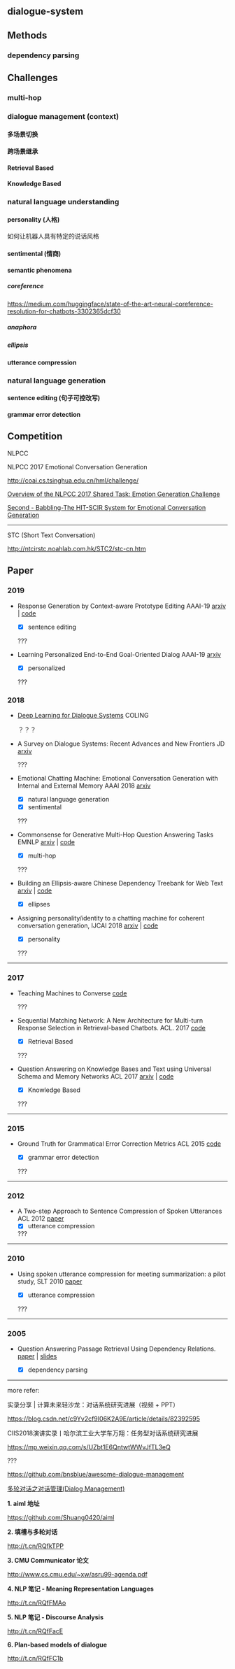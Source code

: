 ## dialogue-system

## Methods

### dependency parsing

## Challenges

### multi-hop

### dialogue management  (context)

#### 多场景切换

#### 跨场景继承

#### Retrieval Based

#### Knowledge Based

### natural language understanding

#### personality (人格)

如何让机器人具有特定的说话风格

#### sentimental (情商)

#### semantic phenomena

##### coreference

https://medium.com/huggingface/state-of-the-art-neural-coreference-resolution-for-chatbots-3302365dcf30

##### anaphora

##### ellipsis

#### utterance compression

### natural language generation

#### sentence editing (句子可控改写)

#### grammar error detection

## Competition

NLPCC

NLPCC 2017 Emotional Conversation Generation

http://coai.cs.tsinghua.edu.cn/hml/challenge/

[Overview of the NLPCC 2017 Shared Task: Emotion Generation Challenge](http://coai.cs.tsinghua.edu.cn/hml/media/files/Overview_of_the_NLPCC_2017_Shared_Task__Emotion_Generation_Challenge.pdf)

[Second - Babbling-The HIT-SCIR System for Emotional Conversation Generation]()

---

STC (Short Text Conversation)

http://ntcirstc.noahlab.com.hk/STC2/stc-cn.htm

## Paper

### 2019

+ Response Generation by Context-aware Prototype Editing AAAI-19 [arxiv](https://arxiv.org/abs/1806.07042) | [code](https://github.com/MarkWuNLP/ResponseEdit)
  + [x] sentence editing

  ???

+ Learning Personalized End-to-End Goal-Oriented Dialog AAAI-19 [arxiv](https://arxiv.org/abs/1811.04604)

  - [x] personalized

  ???


### 2018

+ [Deep Learning for Dialogue Systems](http://deepdialogue.miulab.tw/) COLING

  ？？？


- A Survey on Dialogue Systems: Recent Advances and New Frontiers JD [arxiv](https://arxiv.org/abs/1711.01731)

  ???

- Emotional Chatting Machine: Emotional Conversation Generation with Internal and External Memory AAAI 2018 [arxiv](https://arxiv.org/abs/1704.01074)

  - [x] natural language generation
  - [x] sentimental

  ???

- Commonsense for Generative Multi-Hop Question Answering Tasks EMNLP [arxiv](https://export.arxiv.org/abs/1809.06309) | [code](https://github.com/yicheng-w/CommonSenseMultiHopQA)

  - [x] multi-hop

  ???

- Building an Ellipsis-aware Chinese Dependency Treebank for Web Text [arxiv](https://arxiv.org/abs/1801.06613) | [code](https://github.com/lancopku/Chinese-Dependency-Treebank-with-Ellipsis)

  - [x] ellipses 

- Assigning personality/identity to a chatting machine for coherent conversation generation, IJCAI 2018 [arxiv](https://arxiv.org/abs/1706.02861) | [code](https://github.com/qianqiao/AssignPersonality)

  - [x] personality

  ???

---

### 2017

+ Teaching Machines to Converse [code](https://github.com/jiweil/Jiwei-Thesis)

  ???

+ Sequential Matching Network: A New Architecture for Multi-turn Response Selection in Retrieval-based Chatbots. ACL. 2017 [code](https://github.com/MarkWuNLP/MultiTurnResponseSelection)

  - [x] Retrieval Based

  ???

+ Question Answering on Knowledge Bases and Text using Universal Schema and Memory Networks ACL 2017 [arxiv](https://arxiv.org/abs/1704.08384) | [code](https://github.com/rajarshd/TextKBQA)

  - [x] Knowledge Based

  ???

---





### 2015

+ Ground Truth for Grammatical Error Correction Metrics  ACL 2015 [code](https://github.com/cnap/gec-ranking)

  - [x] grammar error detection

  ???



---

### 2012

+ A Two-step Approach to Sentence Compression of Spoken Utterances ACL 2012 [paper](http://aclweb.org/anthology//P/P12/P12-2033.pdf)
  + [x] utterance compression

  ???



---

### 2010

+ Using spoken utterance compression for meeting summarization: a pilot study, SLT 2010 [paper]()

  - [x] utterance compression

  ???



---



### 2005

+ Question Answering Passage Retrieval Using Dependency Relations. [paper](https://www.comp.nus.edu.sg/~kanmy/papers/f66-cui.pdf) | [slides](https://www.comp.nus.edu.sg/~kanmy/papers/deppass_draft_v0.5.htm)
  - [x] dependency parsing



---





more refer:

实录分享 | 计算未来轻沙龙：对话系统研究进展（视频 + PPT）

https://blog.csdn.net/c9Yv2cf9I06K2A9E/article/details/82392595

CIIS2018演讲实录丨哈尔滨工业大学车万翔：任务型对话系统研究进展

https://mp.weixin.qq.com/s/UZbt1E6QntwtWWvJfTL3eQ

???

https://github.com/bnsblue/awesome-dialogue-management

[多轮对话之对话管理(Dialog Management)](https://zhuanlan.zhihu.com/p/32716205)

**1. aiml 地址**

https://github.com/Shuang0420/aiml

**2. 填槽与多轮对话**

http://t.cn/RQfkTPP

**3. CMU Communicator 论文**

http://www.cs.cmu.edu/~xw/asru99-agenda.pdf

**4. NLP 笔记 - Meaning Representation Languages**

http://t.cn/RQfFMAo

**5. NLP 笔记 - Discourse Analysis**

http://t.cn/RQfFacE

**6. Plan-based models of dialogue**

http://t.cn/RQfFC1b





